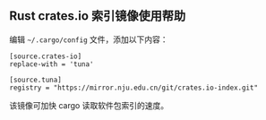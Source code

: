 
## Rust crates.io 索引镜像使用帮助

编辑 `~/.cargo/config` 文件，添加以下内容：

```
[source.crates-io]
replace-with = 'tuna'

[source.tuna]
registry = "https://mirror.nju.edu.cn/git/crates.io-index.git"
```

该镜像可加快 cargo 读取软件包索引的速度。
